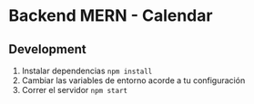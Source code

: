 # Backend MERN - Calendar

## Development

1. Instalar dependencias `npm install`
2. Cambiar las variables de entorno acorde a tu configuración
3. Correr el servidor `npm start`